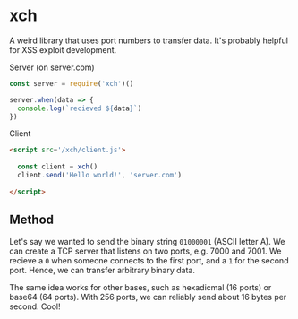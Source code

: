 # xch

A weird library that uses port numbers to transfer data. It's probably helpful for XSS exploit development.


Server (on server.com)

```js
const server = require('xch')()

server.when(data => {
  console.log(`recieved ${data}`)
})
```

Client

```html
<script src='/xch/client.js'>
  
  const client = xch()
  client.send('Hello world!', 'server.com')
  
</script>
```


## Method

Let's say we wanted to send the binary string `01000001` (ASCII letter A). We can create a TCP server that 
listens on two ports, e.g. 7000 and 7001. We recieve a `0` when someone connects to the first port, and a 
`1` for the second port. Hence, we can transfer arbitrary binary data.

The same idea works for other bases, such as hexadicmal (16 ports) or base64 (64 ports). With 256 ports, 
we can reliably send about 16 bytes per second. Cool!

